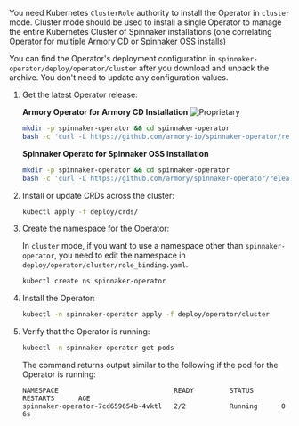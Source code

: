 <!-- this file does not contain H2 etc headings
Hugo does not render headings in included files
-->
You need Kubernetes `ClusterRole` authority to install the Operator in `cluster` mode.  Cluster mode should be used to install a single Operator to manage the entire Kubernetes Cluster of Spinnaker installations (one correlating Operator for multiple Armory CD or Spinnaker OSS installs)

You can find the Operator's deployment configuration in `spinnaker-operator/deploy/operator/cluster` after you download and unpack the archive. You don't need to update any configuration values.

1. Get the latest Operator release:

   **Armory Operator for Armory CD Installation** ![Proprietary](/images/proprietary.svg)

   ```bash
   mkdir -p spinnaker-operator && cd spinnaker-operator
   bash -c 'curl -L https://github.com/armory-io/spinnaker-operator/releases/latest/download/manifests.tgz | tar -xz'
   ```

   **Spinnaker Operato for Spinnaker OSS Installation**

   ```bash
   mkdir -p spinnaker-operator && cd spinnaker-operator
   bash -c 'curl -L https://github.com/armory/spinnaker-operator/releases/latest/download/manifests.tgz | tar -xz'
   ```

1. Install or update CRDs across the cluster:

   ```bash
   kubectl apply -f deploy/crds/
   ```

1. Create the namespace for the Operator:

   In `cluster` mode, if you want to use a namespace other than `spinnaker-operator`, you need to edit the namespace in `deploy/operator/cluster/role_binding.yaml`.

   ```bash
   kubectl create ns spinnaker-operator
   ```

1. Install the Operator:

   ```bash
   kubectl -n spinnaker-operator apply -f deploy/operator/cluster
   ```

1. Verify that the Operator is running:

   ```bash
   kubectl -n spinnaker-operator get pods
   ```

   The command returns output similar to the following if the pod for the Operator is running:

   ```
   NAMESPACE                             READY         STATUS       RESTARTS      AGE
   spinnaker-operator-7cd659654b-4vktl   2/2           Running      0             6s
   ```
